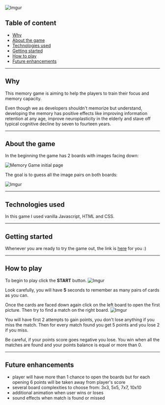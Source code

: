 
![Imgur](https://i.imgur.com/nmExJr1.png)

## Table of content

- [Why](#why)
- [About the game](#about-the-game)
- [Technologies used](#technologies-used)
- [Getting started](#getting-started)
- [How to play](#how-to-play)
- [Future enhancements](#future-enhancements)
---
## Why
This memory game is aiming to help the players to train their focus and memory capacity.

Even though we as developers shouldn't memorize but understand, developing the memory has positive effects like improving information retention at any age, improve neuroplasticity in the elderly and stave off typical cognitive decline by seven to fourteen years.

---

## About the game
In the beginning the game has 2 boards with images facing down:

![Memory Game initial page](https://i.imgur.com/PNok4aP.png)

The goal is to guess all the image pairs on both boards:

![Imgur](https://i.imgur.com/U6DTKkD.png)

---

## Technologies used
In this game I used vanilla Javascript, HTML and CSS.

---

## Getting started
Whenever you are ready to try the game out, the link is [here](https://pages.git.generalassemb.ly/tatsiana1511/Browser-based-Game-Project1/) for you :)

---

## How to play
To begin to play click the **START** button.
![Imgur](https://i.imgur.com/8RzuUPJ.png)

Look carefully, you will have **5** seconds to remember as many pairs of cards as you can.

Once the cards are faced down again click on the left board to open the first picture. Then try to find a match on the right board.
![Imgur](https://i.imgur.com/hvj8gF9.png)

You will have first 2 attempts to gain points, you don't lose anything if you miss the match. Then for every match found you get 5 points and you lose 2 if you miss. 

Be careful, if your points score goes negative you lose. You win when all the matches are found and your points balance is equal or more than 0.

---

## Future enhancements

* player will have more than 1 chance to open the boards but for each opening 6 points will be taken away from player's score
* several board complexities to choose from: 3x3, 5x5, 7x7, 10x10
* additional animation when user wins or loses
* sound effects when match is found or missed


